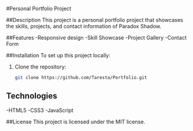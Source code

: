 #Personal Portfolio Project

##Description
This project is a personal portfolio project that showcases the skills, projects, and contact information of Paradox Shadow. 

##Features
-Responsive design
-Skill Showcase
-Project Gallery
-Contact Form

##Installation
To set up this project locally: 
1. Clone the repository:
   ```bash
   git clone https://github.com/Taresta/Portfolio.git
## Technologies
-HTML5
-CSS3
-JavaScript

##License
This project is licensed under the MIT license.

   
   



